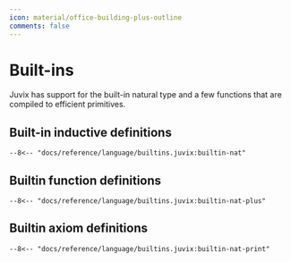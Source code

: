 ```yaml
---
icon: material/office-building-plus-outline
comments: false
---
```


# Built-ins

Juvix has support for the built-in natural type and a few functions that
are compiled to efficient primitives.

## Built-in inductive definitions

```juvix
--8<-- "docs/reference/language/builtins.juvix:builtin-nat"
```

## Builtin function definitions

```juvix
--8<-- "docs/reference/language/builtins.juvix:builtin-nat-plus"
```

## Builtin axiom definitions

```juvix
--8<-- "docs/reference/language/builtins.juvix:builtin-nat-print"
```
